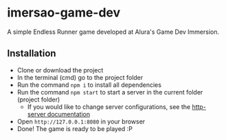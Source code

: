 # imersao-game-dev
A simple Endless Runner game developed at Alura's Game Dev Immersion.

## Installation

- Clone or download the project
- In the terminal (cmd) go to the project folder
- Run the command `npm i` to install all dependencies
- Run the command `npm start` to start a server in the current folder (project folder)
  - If you would like to change server configurations, see the [http-server documentation](https://www.npmjs.com/package/http-server)
- Open `http://127.0.0.1:8080` in your browser
- Done! The game is ready to be played :P
